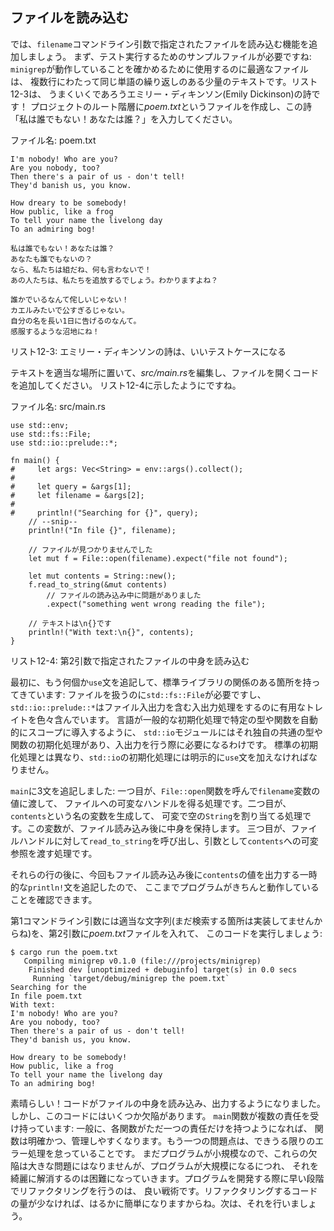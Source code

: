 <!--
## Reading a File
-->

## ファイルを読み込む

<!--
Now we’ll add functionality to read the file that is specified in the
`filename` command line argument. First, we need a sample file to test it with:
the best kind of file to use to make sure `minigrep` is working is one with a
small amount of text over multiple lines with some repeated words. Listing 12-3
has an Emily Dickinson poem that will work well! Create a file called
*poem.txt* at the root level of your project, and enter the poem “I’m Nobody!
Who are you?”
-->

では、`filename`コマンドライン引数で指定されたファイルを読み込む機能を追加しましょう。
まず、テスト実行するためのサンプルファイルが必要ですね: `minigrep`が動作していることを確かめるために使用するのに最適なファイルは、
複数行にわたって同じ単語の繰り返しのある少量のテキストです。リスト12-3は、
うまくいくであろうエミリー・ディキンソン(Emily Dickinson)の詩です！
プロジェクトのルート階層に*poem.txt*というファイルを作成し、この詩「私は誰でもない！あなたは誰？」を入力してください。

<!--
<span class="filename">Filename: poem.txt</span>
-->

<span class="filename">ファイル名: poem.txt</span>

```text
I'm nobody! Who are you?
Are you nobody, too?
Then there's a pair of us - don't tell!
They'd banish us, you know.

How dreary to be somebody!
How public, like a frog
To tell your name the livelong day
To an admiring bog!

私は誰でもない！あなたは誰？
あなたも誰でもないの？
なら、私たちは組だね、何も言わないで！
あの人たちは、私たちを追放するでしょう。わかりますよね？

誰かでいるなんて侘しいじゃない！
カエルみたいで公すぎるじゃない。
自分の名を長い1日に告げるのなんて。
感服するような沼地にね！
```

<!--
<span class="caption">Listing 12-3: A poem by Emily Dickinson makes a good test
case</span>
-->

<span class="caption">リスト12-3: エミリー・ディキンソンの詩は、いいテストケースになる</span>

<!--
With the text in place, edit *src/main.rs* and add code to open the file, as
shown in Listing 12-4.
-->

テキストを適当な場所に置いて、*src/main.rs*を編集し、ファイルを開くコードを追加してください。
リスト12-4に示したようにですね。

<!--
<span class="filename">Filename: src/main.rs</span>
-->

<span class="filename">ファイル名: src/main.rs</span>

```rust,should_panic
use std::env;
use std::fs::File;
use std::io::prelude::*;

fn main() {
#     let args: Vec<String> = env::args().collect();
#
#     let query = &args[1];
#     let filename = &args[2];
#
#     println!("Searching for {}", query);
    // --snip--
    println!("In file {}", filename);

    // ファイルが見つかりませんでした
    let mut f = File::open(filename).expect("file not found");

    let mut contents = String::new();
    f.read_to_string(&mut contents)
        // ファイルの読み込み中に問題がありました
        .expect("something went wrong reading the file");

    // テキストは\n{}です
    println!("With text:\n{}", contents);
}
```

<!--
<span class="caption">Listing 12-4: Reading the contents of the file specified
by the second argument</span>
-->

<span class="caption">リスト12-4: 第2引数で指定されたファイルの中身を読み込む</span>

<!--
First, we add some more `use` statements to bring in relevant parts of the
standard library: we need `std::fs::File` to handle files, and
`std::io::prelude::*` contains various useful traits for doing I/O, including
file I/O. In the same way that Rust has a general prelude that brings certain
types and functions into scope automatically, the `std::io` module has its own
prelude of common types and functions you’ll need when working with I/O. Unlike
the default prelude, we must explicitly add a `use` statement for the
prelude from `std::io`.
-->

最初に、もう何個か`use`文を追記して、標準ライブラリの関係のある箇所を持ってきています:
ファイルを扱うのに`std::fs::File`が必要ですし、
`std::io::prelude::*`はファイル入出力を含む入出力処理をするのに有用なトレイトを色々含んでいます。
言語が一般的な初期化処理で特定の型や関数を自動的にスコープに導入するように、
`std::io`モジュールにはそれ独自の共通の型や関数の初期化処理があり、入出力を行う際に必要になるわけです。
標準の初期化処理とは異なり、`std::io`の初期化処理には明示的に`use`文を加えなければなりません。

<!--
In `main`, we’ve added three statements: first, we get a mutable handle to the
file by calling the `File::open` function and passing it the value of the
`filename` variable. Second, we create a variable called `contents` and set it
to a mutable, empty `String`. This will hold the content of the file after we
read it in. Third, we call `read_to_string` on our file handle and pass a
mutable reference to `contents` as an argument.
-->

`main`に3文を追記しました: 一つ目が、`File::open`関数を呼んで`filename`変数の値に渡して、
ファイルへの可変なハンドルを得る処理です。二つ目が、`contents`という名の変数を生成して、
可変で空の`String`を割り当てる処理です。この変数が、ファイル読み込み後に中身を保持します。
三つ目が、ファイルハンドルに対して`read_to_string`を呼び出し、引数として`contents`への可変参照を渡す処理です。

<!--
After those lines, we’ve again added a temporary `println!` statement that
prints the value of `contents` after the file is read, so we can check that the
program is working so far.
-->

それらの行の後に、今回もファイル読み込み後に`contents`の値を出力する一時的な`println!`文を追記したので、
ここまでプログラムがきちんと動作していることを確認できます。

<!--
Let’s run this code with any string as the first command line argument (because
we haven’t implemented the searching part yet) and the *poem.txt* file as the
second argument:
-->

第1コマンドライン引数には適当な文字列(まだ検索する箇所は実装してませんからね)を、第2引数に*poem.txt*ファイルを入れて、
このコードを実行しましょう:

```text
$ cargo run the poem.txt
   Compiling minigrep v0.1.0 (file:///projects/minigrep)
    Finished dev [unoptimized + debuginfo] target(s) in 0.0 secs
     Running `target/debug/minigrep the poem.txt`
Searching for the
In file poem.txt
With text:
I'm nobody! Who are you?
Are you nobody, too?
Then there's a pair of us - don't tell!
They'd banish us, you know.

How dreary to be somebody!
How public, like a frog
To tell your name the livelong day
To an admiring bog!
```

<!--
4行目の冒頭は、末端のone ideaをあえて訳していない。こちらの方が日本語としては自然と思われる
-->

<!--
Great! The code read and then printed the content of the file. But the code
has a few flaws. The `main` function has multiple responsibilities: generally,
functions are clearer and easier to maintain if each function is responsible
for only one idea. The other problem is that we’re not handling errors as well
as we could. The program is still small, so these flaws aren’t a big problem,
but as the program grows, it will be harder to fix them cleanly. It’s good
practice to begin refactoring early on when developing a program, because it’s
much easier to refactor smaller amounts of code. We’ll do that next.
-->

素晴らしい！コードがファイルの中身を読み込み、出力するようになりました。しかし、このコードにはいくつか欠陥があります。
`main`関数が複数の責任を受け持っています: 一般に、各関数がただ一つの責任だけを持つようになれば、
関数は明確かつ、管理しやすくなります。もう一つの問題点は、できうる限りのエラー処理を怠っていることです。
まだプログラムが小規模なので、これらの欠陥は大きな問題にはなりませんが、プログラムが大規模になるにつれ、
それを綺麗に解消するのは困難になっていきます。プログラムを開発する際に早い段階でリファクタリングを行うのは、
良い戦術です。リファクタリングするコードの量が少なければ、はるかに簡単になりますからね。次は、それを行いましょう。
